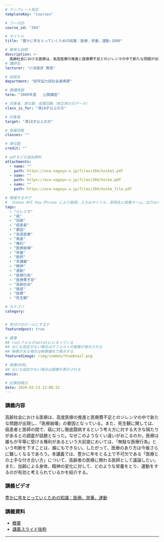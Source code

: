 ```yaml
---
# テンプレート指定
templateKey: "courses"

# コースID
course_id: "204"

# タイトル
title: "豊かに年をとっていくための知識：医療、栄養、運動-2009"

# 簡単な説明
description: >-
  高齢社会における医療は、高度医療の推進と医療費不足とのジレンマの中で新たな問題が出現し、「医療崩壊」の要因となっている。また、死生観に関しては、癌患者と医師の間で、癌に対し徹底闘病するという考え方に対する大きな隔たりがあるとの調査が話題となった。なぜこのようなくい違いがおこるのか。医療は誰もが平等に受ける権利があるという大前提においては、「無駄な医療行為」という判断を下すことは、誰にもできない。し ....
# 講師名
lecturer: "小池晃彦 教授"

# 部局名
department: "研究協力部社会連携課"

# 開講時限
term: "2009年度	公開講座"

# 対象者、単位数、授業回数（修正用の元データ）
class_is_for: "満18才以上の方"

# 対象者
target: "満18才以上の方"

# 授業回数
classes: ""

# 単位数
credit: ""

# pdfなどの追加資料
attachments:
  - name: "" 
    path: https://ocw.nagoya-u.jp/files/204/koike1.pdf
  - name: "" 
    path: https://ocw.nagoya-u.jp/files/204/koike.pdf
  - name: "" 
    path: https://ocw.nagoya-u.jp/files/204/koike_file.pdf

# 関連するタグ
# （Yahoo API Key-Phrase により取得。入力はタイトル、部局名と授業ホーム、出力はキーフレーズ（tags））
tags:
  - "ジレンマ"
  - "癌"
  - "加齢"
  - "癌患者"
  - "要因"
  - "高度医療"
  - "推進"
  - "権利"
  - "医療崩壊"
  - "栄養"
  - "医師"
  - "本講義"
  - "精神"
  - "運動"
  - "医療行為"
  - "医療費不足"
  - "高齢社会"
  - "徹底"
  - "医療"
  - "死生観"

# カテゴリ
category:


# 色付けのロールにするか
featuredpost: true

# 画像
## rootフォルダはstaticになっている
## なにも指定がない場合はデフォルトの画像が表示される
## 映像がある場合は映像優先で表示する
featuredimage: /img/common/thumbnail.png

# 映像のURL
## なにも指定がない場合は画像が表示される
movie: 

# 記事投稿日
date: 2020-03-13 22:08:22
---
```


### 講義内容

高齢社会における医療は、高度医療の推進と医療費不足とのジレンマの中で新たな問題が出現し、「医療崩壊」の要因となっている。また、死生観に関しては、癌患者と医師の間で、癌に対し徹底闘病するという考え方に対する大きな隔たりがあるとの調査が話題となった。なぜこのようなくい違いがおこるのか。医療は誰もが平等に受ける権利があるという大前提においては、「無駄な医療行為」という判断を下すことは、誰にもできない。したがって、医療のあり方は今後さらに難しくなるであろう。本講義では、豊かに年をとる上で不可欠である「医療との上手な付き合い方」について、高齢者の医療に関わる医師として議論したい。また、加齢による身体、精神の変化に対して、どのような栄養をとり、運動をするのが有効と考えられているかを紹介する。














### 講義ビデオ

[豊かに年をとっていくための知識：医療、栄養、運動](https://nuvideo.media.nagoya-u.ac.jp/embed/8f1c81f109302668e59ce18508829355f509fffc)

### 講義資料

* [概要](https://ocw.nagoya-u.jp/files/204/koike1.pdf) 
* [講義スライド抜粋](https://ocw.nagoya-u.jp/files/204/koike_file.pdf) 











-----